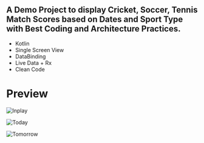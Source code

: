 ## A Demo Project to display Cricket, Soccer, Tennis Match Scores based on Dates and Sport Type with Best Coding and Architecture Practices. 


- Kotlin
- Single Screen View 
- DataBinding
- Live Data + Rx
- Clean Code



# Preview
  
![Inplay](https://github.com/xayappz/match-mania/assets/77268176/1384f589-0350-435c-95ec-bc44b281de21)

![Today](https://github.com/xayappz/match-mania/assets/77268176/7652a3ae-687f-4776-b042-9fe0e7e8794a)

![Tomorrow](https://github.com/xayappz/match-mania/assets/77268176/cb0fb798-59f3-41da-bcd9-8bd8e625be0f)
